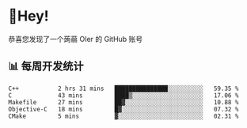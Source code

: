 # 👋Hey!
恭喜您发现了一个蒟蒻 OIer 的 GitHub 账号

## 📊 每周开发统计
<!--START_SECTION:waka-->
```text
C++           2 hrs 31 mins   ███████████████░░░░░░░░░░   59.35 % 
C             43 mins         ████▒░░░░░░░░░░░░░░░░░░░░   17.06 % 
Makefile      27 mins         ██▓░░░░░░░░░░░░░░░░░░░░░░   10.88 % 
Objective-C   18 mins         █▓░░░░░░░░░░░░░░░░░░░░░░░   07.32 % 
CMake         5 mins          ▓░░░░░░░░░░░░░░░░░░░░░░░░   02.31 % 
```
<!--END_SECTION:waka-->
